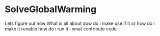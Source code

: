 # SolveGlobalWarming
Lets figure out how
What is all about dow do i make use if it or how do i make it runable how do i run it
i wnat contribute code 
